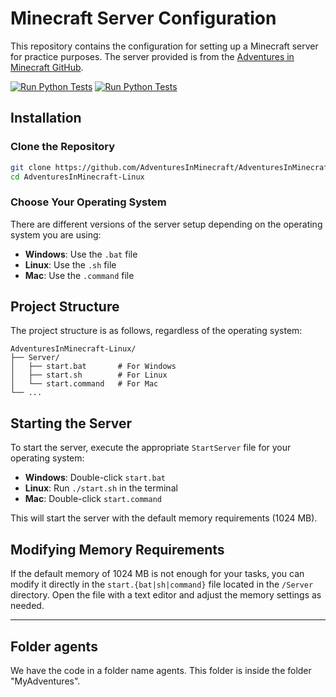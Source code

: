
# Minecraft Server Configuration

This repository contains the configuration for setting up a Minecraft server for practice purposes. The server provided is from the [Adventures in Minecraft GitHub](https://github.com/AdventuresInMinecraft/AdventuresInMinecraft-Linux).

[![Run Python Tests](https://github.com/MIREEYA/TAP/actions/workflows/tests.yml/badge.svg)](https://github.com/MIREEYA/TAP/actions/workflows/tests.yml)
[![Run Python Tests](https://github.com/MIREEYA/TAP/actions/workflows/tests.yml/badge.svg?event=watch)](https://github.com/MIREEYA/TAP/actions/workflows/tests.yml)
## Installation

### Clone the Repository

```bash
git clone https://github.com/AdventuresInMinecraft/AdventuresInMinecraft-Linux.git
cd AdventuresInMinecraft-Linux
```

### Choose Your Operating System

There are different versions of the server setup depending on the operating system you are using:

- **Windows**: Use the `.bat` file
- **Linux**: Use the `.sh` file
- **Mac**: Use the `.command` file

## Project Structure

The project structure is as follows, regardless of the operating system:

```
AdventuresInMinecraft-Linux/
├── Server/
│   ├── start.bat       # For Windows
│   ├── start.sh        # For Linux
│   └── start.command   # For Mac
└── ...
```

## Starting the Server

To start the server, execute the appropriate `StartServer` file for your operating system:

- **Windows**: Double-click `start.bat`
- **Linux**: Run `./start.sh` in the terminal
- **Mac**: Double-click `start.command`

This will start the server with the default memory requirements (1024 MB).

## Modifying Memory Requirements

If the default memory of 1024 MB is not enough for your tasks, you can modify it directly in the `start.{bat|sh|command}` file located in the `/Server` directory. Open the file with a text editor and adjust the memory settings as needed.

---

## Folder agents
We have the code in a folder name agents. This folder is inside the folder "MyAdventures".
